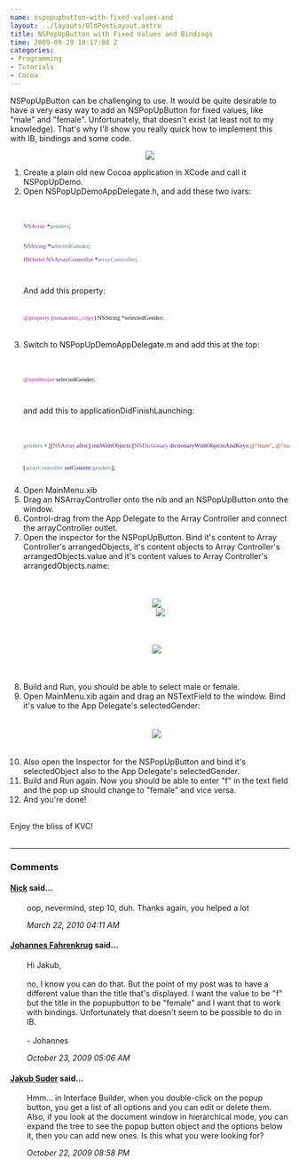 ```yaml
--- 
name: nspopupbutton-with-fixed-values-and
layout: ../layouts/OldPostLayout.astro
title: NSPopUpButton with Fixed Values and Bindings
time: 2009-09-29 10:17:00 Z
categories: 
- Programming
- Tutorials
- Cocoa
---
```

NSPopUpButton can be challenging to use. It would be quite desirable to have a very easy way to add an NSPopUpButton for fixed values, like "male" and "female". Unfortunately, that doesn't exist (at least not to my knowledge). That's why I'll show you really quick how to implement this with IB, bindings and some code.<br />
<div class="separator" style="clear: both; text-align: center;"><a href="http://3.bp.blogspot.com/_-dK4R3d1lbc/SsHeX4dILTI/AAAAAAAAA40/frj5hNOZcSM/s1600-h/Screen+shot+2009-09-29+at+12.04.19.png" imageanchor="1" style="margin-left: 1em; margin-right: 1em;"><img border="0" src="http://3.bp.blogspot.com/_-dK4R3d1lbc/SsHeX4dILTI/AAAAAAAAA40/frj5hNOZcSM/s320/Screen+shot+2009-09-29+at+12.04.19.png" /></a><br />
</div><ol><li>Create a plain old new Cocoa application in XCode and call it NSPopUpDemo.</li>
<li>Open NSPopUpDemoAppDelegate.h, and add these two ivars:<br />
<br />
<br />
<pre><div style="font: 11.0px Menlo; margin: 0.0px 0.0px 0.0px 0.0px;"><div style="color: #7332aa; font: 11.0px Menlo; margin: 0.0px 0.0px 0.0px 0.0px;">NSArray<span style="color: black;"> *</span><span style="color: #538187;">genders</span><span style="color: black;">;</span>

</div><span style="color: black;"></span>
<span style="color: black;"><div style="color: #538187; font: 11.0px Menlo; margin: 0.0px 0.0px 0.0px 0.0px;"><span style="color: #7332aa;">NSString</span><span style="color: black;"> *</span>selectedGender<span style="color: black;">;</span>

</div></span><div style="color: #7332aa; font: 11.0px Menlo; margin: 0.0px 0.0px 0.0px 0.0px;"><span style="color: #b818a3;">IBOutlet</span><span style="color: black;"> </span>NSArrayController<span style="color: black;"> *</span><span style="color: #538187;">arrayController</span><span style="color: black;">;</span>


</div></div>
</pre>And add this property:<br />
<br />
<br />
<div style="font: 11.0px Menlo; margin: 0.0px 0.0px 0.0px 0.0px;"><span style="color: #b818a3;">@property</span> (<span style="color: #b818a3;">nonatomic</span>, <span style="color: #b818a3;">copy</span>) NSString *selectedGender;<br />
</div><br />
<br />
</li>
<li>Switch to NSPopUpDemoAppDelegate.m and add this at the top: <br />
<br />
<br />
<pre><div style="font: 11.0px Menlo; margin: 0.0px 0.0px 0.0px 0.0px;"><span style="color: #b818a3;">@synthesize</span> selectedGender;


</div>
</pre>and add this to applicationDidFinishLaunching: <br />
<br />
<br />
<pre><div style="color: #420c81; font: 11.0px Menlo; margin: 0.0px 0.0px 0.0px 0.0px;"><span style="color: #538187;">genders</span><span style="color: black;"> = [[</span><span style="color: #7332aa;">NSArray</span><span style="color: black;"> </span>alloc<span style="color: black;">] </span>initWithObjects<span style="color: black;">:[</span><span style="color: #7332aa;">NSDictionary</span><span style="color: black;"> </span>dictionaryWithObjectsAndKeys<span style="color: black;">:</span><span style="color: #cc2c21;">@"male"</span><span style="color: black;">, </span><span style="color: #cc2c21;">@"name"</span><span style="color: black;">, </span><span style="color: #cc2c21;">@"m"</span><span style="color: black;">, </span><span style="color: #cc2c21;">@"value"</span><span style="color: black;">, </span><span style="color: #b818a3;">nil</span><span style="color: black;">],[<span style="color: #7332aa;">NSDictionary</span> <span style="color: #420c81;">dictionaryWithObjectsAndKeys</span>:<span style="color: #cc2c21;">@"female"</span>, <span style="color: #cc2c21;">@"name"</span>, <span style="color: #cc2c21;">@"f"</span>, <span style="color: #cc2c21;">@"value"</span>, <span style="color: #b818a3;">nil</span>], <span style="color: #b818a3;">nil</span>];</span>


</div><span style="color: black;"></span>
<span style="color: black;"><div style="color: #538187; font: 11.0px Menlo; margin: 0.0px 0.0px 0.0px 0.0px;"><span style="color: black;">[</span>arrayController<span style="color: black;"> </span><span style="color: #420c81;">setContent</span><span style="color: black;">:</span>genders<span style="color: black;">];</span>


</div></span></pre></li>
<li>Open MainMenu.xib </li>
<li>Drag an NSArrayController onto the nib and an NSPopUpButton onto the window. </li>
<li>Control-drag from the App Delegate to the Array Controller and connect the arrayController outlet.</li>
<li>Open the inspector for the NSPopUpButton. Bind it's content to Array Controller's arrangedObjects, it's content objects to Array Controller's arrangedObjects.value and it's content values to Array Controller's arrangedObjects.name:<br />
<br />
<br />
<br />
<div class="separator" style="clear: both; text-align: center;"><a href="http://4.bp.blogspot.com/_-dK4R3d1lbc/SsHbAdOTROI/AAAAAAAAA4U/-mKTEVOulOs/s1600-h/Screen+shot+2009-09-29+at+11.37.46.png" imageanchor="1" style="margin-left: 1em; margin-right: 1em;"><img border="0" src="http://4.bp.blogspot.com/_-dK4R3d1lbc/SsHbAdOTROI/AAAAAAAAA4U/-mKTEVOulOs/s320/Screen+shot+2009-09-29+at+11.37.46.png" /></a><br />
</div><div class="separator" style="clear: both; text-align: center;"><a href="http://3.bp.blogspot.com/_-dK4R3d1lbc/SsHbZRXK0VI/AAAAAAAAA4c/c-rx4VjlcuI/s1600-h/Screen+shot+2009-09-29+at+11.38.24.png" imageanchor="1" style="margin-bottom: 1em; margin-left: 1em;"><img border="0" src="http://3.bp.blogspot.com/_-dK4R3d1lbc/SsHbZRXK0VI/AAAAAAAAA4c/c-rx4VjlcuI/s320/Screen+shot+2009-09-29+at+11.38.24.png" /></a><br />
</div><br />
<br />
<br />
<div class="separator" style="clear: both; text-align: center;"><a href="http://2.bp.blogspot.com/_-dK4R3d1lbc/SsHb6ed96CI/AAAAAAAAA4k/eD6yvozPPDI/s1600-h/Screen+shot+2009-09-29+at+12.04.36.png" imageanchor="1" style="margin-left: 1em; margin-right: 1em;"><img border="0" src="http://2.bp.blogspot.com/_-dK4R3d1lbc/SsHb6ed96CI/AAAAAAAAA4k/eD6yvozPPDI/s320/Screen+shot+2009-09-29+at+12.04.36.png" /></a><br />
</div><br />
<br />
<br />
</li>
<li>Build and Run, you should be able to select male or female.</li>
<li>Open MainMenu.xib again and drag an NSTextField to the window. Bind it's value to the App Delegate's selectedGender:<br />
<br />
<br />
<div class="separator" style="clear: both; text-align: center;"><a href="http://3.bp.blogspot.com/_-dK4R3d1lbc/SsHc3oZlWOI/AAAAAAAAA4s/7uaZwBlsMkw/s1600-h/Screen+shot+2009-09-29+at+11.58.35.png" imageanchor="1" style="margin-left: 1em; margin-right: 1em;"><img border="0" src="http://3.bp.blogspot.com/_-dK4R3d1lbc/SsHc3oZlWOI/AAAAAAAAA4s/7uaZwBlsMkw/s320/Screen+shot+2009-09-29+at+11.58.35.png" /></a><br />
</div><br />
<br />
</li>
<li>Also open the Inspector for the NSPopUpButton and bind it's selectedObject also to the App Delegate's selectedGender.</li>
<li>Build and Run again. Now you should be able to enter "f" in the text field and the pop up should change to "female" and vice versa.</li>
<li>And you're done!</li>
</ol><br />
<div>Enjoy the bliss of KVC!<br />
</div>
<br/><hr/><h3>Comments</h3>
<div class="swcomment"><h4><a href="http://www.blogger.com/profile/06858139109848220478">Nick</a> said...</h4>
<p style="margin-left: 30px">oop, nevermind, step 10, duh.  Thanks again, you helped a lot</p>
<em class="swlightgray" style="margin-left: 30px">March 22, 2010 04:11 AM</em></div>
<div class="swcomment"><h4><a href="http://www.blogger.com/profile/06650223978538123548">Johannes Fahrenkrug</a> said...</h4>
<p style="margin-left: 30px">Hi Jakub,<br /><br />no, I know you can do that. But the point of my post was to have a different value than the title that&#39;s displayed. I want the value to be &quot;f&quot; but the title in the popupbutton to be &quot;female&quot; and I want that to work with bindings. Unfortunately that doesn&#39;t seem to be possible to do in IB.<br /><br />- Johannes</p>
<em class="swlightgray" style="margin-left: 30px">October 23, 2009 05:06 AM</em></div>
<div class="swcomment"><h4><a href="http://www.blogger.com/profile/10820083350428666188">Jakub Suder</a> said...</h4>
<p style="margin-left: 30px">Hmm... in Interface Builder, when you double-click on the popup button, you get a list of all options and you can edit or delete them. Also, if you look at the document window in hierarchical mode, you can expand the tree to see the popup button object and the options below it, then you can add new ones. Is this what you were looking for?</p>
<em class="swlightgray" style="margin-left: 30px">October 22, 2009 08:58 PM</em></div>
